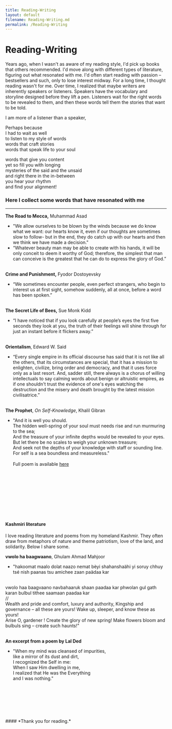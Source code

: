```yaml
---
title: Reading-Writing
layout: default
filename: Reading-Writing.md
permalink: /Reading-Writing
--- 
```

# Reading-Writing

Years ago, when I wasn't as aware of my reading style, I'd pick up books that others recommended.
I'd move along with different types of literature, figuring out what resonated with me. 
I'd often start reading with passion – bestsellers and such, only to lose interest midway. 
For a long time, I thought reading wasn't for me. Over time, I realized that maybe writers are 
inherently speakers or listeners. Speakers have the vocabulary and storyline designed before they 
lift a pen. Listeners wait for the right words to be revealed to them, and then these words tell them 
the stories that want to be told. 

I am more of a listener than a speaker,

Perhaps because <br /> 
I had to wait as well  <br /> 
to listen to my style of words  <br /> 
words that craft stories  <br /> 
words that speak life to your soul  <br /> 

words that give you content  <br /> 
yet so fill you with longing  <br /> 
mysteries of the said and the unsaid  <br /> 
and right there in the in-between  <br /> 
you hear your rhythm  <br /> 
and find your alignment!  <br /> 

### Here I collect some words that have resonated with me
___
**The Road to Mecca,** Muhammad Asad

- "We allow ourselves to be blown by the winds because we do know what we want: our hearts know it, 
even if our thoughts are sometimes slow to follow- but in the end, they do catch up with our hearts 
and then we think we have made a decision."<br />
- “Whatever beauty man may be able to create with his hands, it will be only conceit to deem it worthy 
of God; therefore, the simplest that man can conceive is the greatest that he can do to express the glory of God.”
<br /><br />

**Crime and Punishment,** Fyodor Dostoyevsky
- “We sometimes encounter people, even perfect strangers, who begin to interest us at first sight, somehow suddenly, all at once, before a word has been spoken.”
<br /><br />

**The Secret Life of Bees,** Sue Monk Kidd
- “I have noticed that if you look carefully at people’s eyes the first five seconds they look at you, the truth of their feelings will shine through for just an instant before it flickers away.”
<br /><br />

**Orientalism**, Edward W. Said
- “Every single empire in its official discourse has said that it is not like all the others, 
that its circumstances are special, that it has a mission to enlighten, civilize, bring order and 
democracy, and that it uses force only as a last resort. And, sadder still, there always is a chorus of
willing intellectuals to say calming words about benign or altruistic empires, as if one shouldn't trust
the evidence of one's eyes watching the destruction and the misery and death brought by the latest 
mission civilisatrice.”
<br /><br />

**The Prophet**, *On Self-Knowledge*, Khalil Gibran
- "And it is well you should.<br />
   The hidden well-spring of your soul must needs rise and run murmuring to the sea;<br />
   And the treasure of your infinite depths would be revealed to your eyes.<br />
   But let there be no scales to weigh your unknown treasure;<br />
   And seek not the depths of your knowledge with staff or sounding line.<br />
   For self is a sea boundless and measureless."
<br /><br />
Full poem is available [here](https://poets.org/poem/self-knowledge)<br />

<br />
<br /><br />
<br /><br />
<br /><br />
<br />

#### Kashmiri literature
I love reading literature and poems from my homeland Kashmir. They often draw from metaphors of nature and theme patriotism, 
love of the land, and solidarity. Below I share some. 
<br />

**vwolo ha baagwaano**, Ghulam Ahmad Mahjoor
- "hakoomat maalo dolat naazo nemat bèyi shahanshaähi
yi soruy chhuy tsé nish paanas tsu amichee zaan paädaa kar
<br />
vwolo haa baagvaano navbahaaruk shaan paadaa kar
phwolan gul gath karan bulbul tithee saamaan paadaa kar <br />
//<br />
Wealth and pride and comfort, luxury and authority,
Kingship and governance – all these are yours!
Wake up, sleeper, and know these as yours!
<br />
Arise O, gardener ! Create the glory of new spring!
Make flowers bloom and bulbuls sing – create such haunts!"
<br /><br />

**An excerpt from a poem by Lal Ded**
- "When my mind was cleansed of impurities,<br />
like a mirror of its dust and dirt,<br />
I recognized the Self in me:<br />
When I saw Him dwelling in me,<br />
I realized that He was the Everything<br />
and I was nothing."<br />

<br />

<br />
<br />
<br /><br />
<br />
#### *Thank you for reading.*